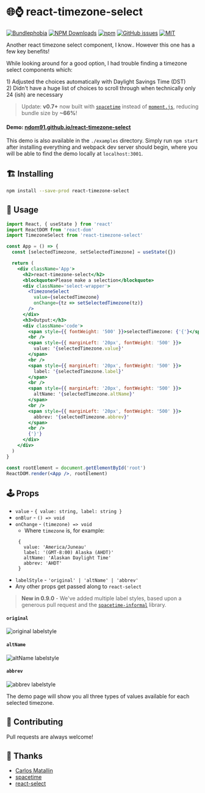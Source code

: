 # 🌐⌚ react-timezone-select

[![Bundlephobia](https://badgen.net/bundlephobia/minzip/react-timezone-select?style=flat-square)](https://bundlephobia.com/result?p=react-timezone-select@0.8.3)
[![NPM Downloads](https://img.shields.io/npm/dm/react-timezone-select?style=flat-square)](https://www.npmjs.com/package/react-timezone-select)
[![npm](https://img.shields.io/npm/v/react-timezone-select?style=flat-square)](https://www.npmjs.com/package/react-timezone-select)
[![GitHub issues](https://img.shields.io/github/issues/ndom91/react-timezone-select?style=flat-square)](https://github.com/ndom91/react-timezone-select/issues)
[![MIT](https://badgen.net/badge/license/MIT/blue?style=flat-square)](https://github.com/ndom91/react-timezone-select/blob/main/LICENSE)

Another react timezone select component, I know.. However this one has a few key benefits!

While looking around for a good option, I had trouble finding a timezone select components which:

1\) Adjusted the choices automatically with Daylight Savings Time (DST)  
2\) Didn't have a huge list of choices to scroll through when technically only 24 (ish) are necessary

> Update: **v0.7+** now built with [`spacetime`](https://github.com/spencermountain/spacetime) instead of [`moment.js`](https://momentjs.com), reducing bundle size by **~66%**!

#### Demo: [ndom91.github.io/react-timezone-select](https://ndom91.github.io/react-timezone-select/)

This demo is also available in the `./examples` directory. Simply run `npm start` after installing everything and webpack dev server should begin, where you will be able to find the demo locally at `localhost:3001`.

## 🏗️ Installing

```bash
npm install --save-prod react-timezone-select
```

## 🔭 Usage

```jsx
import React, { useState } from 'react'
import ReactDOM from 'react-dom'
import TimezoneSelect from 'react-timezone-select'

const App = () => {
  const [selectedTimezone, setSelectedTimezone] = useState({})

  return (
    <div className='App'>
      <h2>react-timezone-select</h2>
      <blockquote>Please make a selection</blockquote>
      <div className='select-wrapper'>
        <TimezoneSelect
          value={selectedTimezone}
          onChange={tz => setSelectedTimezone(tz)}
        />
      </div>
      <h3>Output:</h3>
      <div className='code'>
        <span style={{ fontWeight: '500' }}>selectedTimezone: {'{'}</span>{' '}
        <br />
        <span style={{ marginLeft: '20px', fontWeight: '500' }}>
          value: '{selectedTimezone.value}'
        </span>
        <br />
        <span style={{ marginLeft: '20px', fontWeight: '500' }}>
          label: '{selectedTimezone.label}'
        </span>
        <br />
        <span style={{ marginLeft: '20px', fontWeight: '500' }}>
          altName: '{selectedTimezone.altName}'
        </span>
        <br />
        <span style={{ marginLeft: '20px', fontWeight: '500' }}>
          abbrev: '{selectedTimezone.abbrev}'
        </span>
        <br />
        {'}'}
      </div>
    </div>
  )
}

const rootElement = document.getElementById('root')
ReactDOM.render(<App />, rootElement)
```

## 🕹️ Props

- `value` - `{ value: string, label: string }`
- `onBlur` - `() => void`
- `onChange` - `(timezone) => void`
  - Where `timezone` is, for example:
  ```
   {
     value: 'America/Juneau'
     label: '(GMT-8:00) Alaska (AHDT)'
     altName: 'Alaskan Daylight Time'
     abbrev: 'AHDT'
   }
  ```
- `labelStyle` - `'original' | 'altName' | 'abbrev'`
- Any other props get passed along to `react-select`

> **New in 0.9.0** - We've added multiple label styles, based upon a generous pull request and the [`spacetime-informal`](https://npm.im/spacetime-informal) library.

#### `original`

![original labelstyle](https://imgur.com/NveHGpg.png)

#### `altName`

![altName labelstyle](https://imgur.com/7sxgNbj.png)

#### `abbrev`

![abbrev labelstyle](https://imgur.com/WQPNlw2.png)

The demo page will show you all three types of values available for each selected timezone.

## 🚧 Contributing

Pull requests are always welcome!

## 🙏 Thanks

- [Carlos Matallin](https://github.com/matallo/)
- [spacetime](https://github.com/spencermountain/spacetime)
- [react-select](https://react-select.com)
